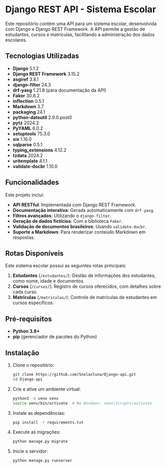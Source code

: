 # Django REST API - Sistema Escolar

Este repositório contém uma API para um sistema escolar, desenvolvida com Django e Django REST Framework. A API permite a gestão de estudantes, cursos e matrículas, facilitando a administração dos dados escolares.

## Tecnologias Utilizadas

- **Django** 5.1.2
- **Django REST Framework** 3.15.2
- **asgiref** 3.8.1
- **django-filter** 24.3
- **drf-yasg** 1.21.8 (para documentação da API)
- **Faker** 30.8.2
- **inflection** 0.5.1
- **Markdown** 3.7
- **packaging** 24.1
- **python-dateutil** 2.9.0.post0
- **pytz** 2024.2
- **PyYAML** 6.0.2
- **setuptools** 75.3.0
- **six** 1.16.0
- **sqlparse** 0.5.1
- **typing_extensions** 4.12.2
- **tzdata** 2024.2
- **uritemplate** 4.1.1
- **validate-docbr** 1.10.0

## Funcionalidades

Este projeto inclui:

- **API RESTful**: Implementada com Django REST Framework.
- **Documentação interativa**: Gerada automaticamente com `drf-yasg`.
- **Filtros avançados**: Utilizando o `django-filter`.
- **Geração de dados fictícios**: Com a biblioteca `Faker`.
- **Validação de documentos brasileiros**: Usando `validate-docbr`.
- **Suporte a Markdown**: Para renderizar conteúdo Markdown em respostas.

## Rotas Disponíveis

Este sistema escolar possui as seguintes rotas principais:

1. **Estudantes** (`/estudantes/`): Gestão de informações dos estudantes, como nome, idade e documentos.
2. **Cursos** (`/cursos/`): Registro de cursos oferecidos, com detalhes sobre cada curso.
3. **Matrículas** (`/matriculas/`): Controle de matrículas de estudantes em cursos específicos.

## Pré-requisitos

- **Python 3.8+**
- **pip** (gerenciador de pacotes do Python)

## Instalação

1. Clone o repositório:

   ```bash
   git clone https://github.com/Snolaxluna/Django-api.git
   cd Django-api
   ```

2. Crie e ative um ambiente virtual:

   ```bash
   python3 -m venv venv
   source venv/bin/activate  # No Windows: venv\Scripts\activate
   ```

3. Instale as dependências:

   ```bash
   pip install -r requirements.txt
   ```

4. Execute as migrações:

   ```bash
   python manage.py migrate
   ```

5. Inicie o servidor:

   ```bash
   python manage.py runserver
   ```
